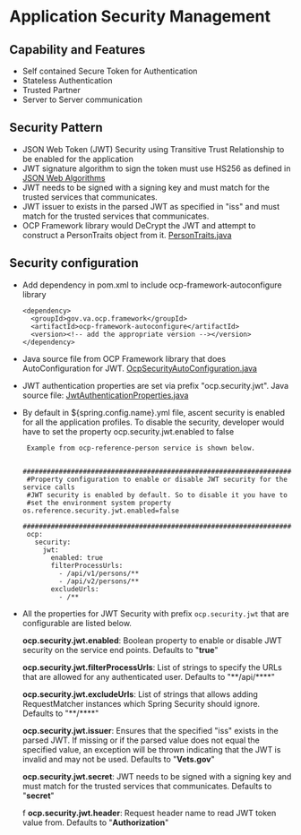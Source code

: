 # Application Security Management

## Capability and Features
- Self contained Secure Token for Authentication
- Stateless Authentication
- Trusted Partner
- Server to Server communication

## Security Pattern
- JSON Web Token (JWT) Security using Transitive Trust Relationship to be enabled for the application
- JWT signature algorithm to sign the token must use HS256 as defined in [JSON Web Algorithms](https://tools.ietf.org/html/draft-ietf-jose-json-web-algorithms-31#section-3.1)
- JWT needs to be signed with a signing key and must match for the trusted services that communicates.
- JWT issuer to exists in the parsed JWT as specified in "iss" and must match for the trusted services that communicates.
- OCP Framework library would DeCrypt the JWT and attempt to construct a PersonTraits object from it. [PersonTraits.java](https://github.com/department-of-veterans-affairs/ocp-framework/blob/master/ocp-framework-libraries/src/main/java/gov/va/ocp/framework/security/PersonTraits.java)

## Security configuration
- Add dependency in pom.xml to include ocp-framework-autoconfigure library

      <dependency>
        <groupId>gov.va.ocp.framework</groupId>
        <artifactId>ocp-framework-autoconfigure</artifactId>
        <version><!-- add the appropriate version --></version>
      </dependency>
     
 - Java source file from OCP Framework library that does AutoConfiguration for JWT. [OcpSecurityAutoConfiguration.java](https://github.com/department-of-veterans-affairs/ocp-framework/blob/master/ocp-framework-autoconfigure/src/main/java/gov/va/ocp/framework/security/autoconfigure/OcpSecurityAutoConfiguration.java)
 
 - JWT authentication properties are set via prefix "ocp.security.jwt". Java source file: [JwtAuthenticationProperties.java](https://github.com/department-of-veterans-affairs/ocp-framework/blob/master/ocp-framework-libraries/src/main/java/gov/va/ocp/framework/security/jwt/JwtAuthenticationProperties.java)
 
 - By default in ${spring.config.name}.yml file, ascent security is enabled for all the application profiles. To disable the security, developer would have to set the property ocp.security.jwt.enabled to false
 	
		Example from ocp-reference-person service is shown below.
		
		###############################################################################
		#Property configuration to enable or disable JWT security for the service calls 
		#JWT security is enabled by default. So to disable it you have to
		#set the environment system property os.reference.security.jwt.enabled=false
		###############################################################################
		ocp:
		  security:
		    jwt:
		      enabled: true
		      filterProcessUrls: 
		        - /api/v1/persons/**
		        - /api/v2/persons/**
		      excludeUrls:
		        - /**
-  All the properties for JWT Security with prefix `ocp.security.jwt` that are configurable are listed below.

     **ocp.security.jwt.enabled**: Boolean property to enable or disable JWT security on the service end points. Defaults to "**true**"

     **ocp.security.jwt.filterProcessUrls**: List of strings to specify the URLs that are allowed for any authenticated user. Defaults to "**/api/****"

     **ocp.security.jwt.excludeUrls**: List of strings that allows adding RequestMatcher instances which Spring Security should ignore. Defaults to "**/****"

     **ocp.security.jwt.issuer**: Ensures that the specified "iss" exists in the parsed JWT. If missing or if the parsed value does not equal the specified value, an exception will be thrown indicating that the JWT is 								 invalid and may not be used. Defaults to "**Vets.gov**"

     **ocp.security.jwt.secret**: JWT needs to be signed with a signing key and must match for the trusted services that communicates. Defaults to "**secret**"

    f **ocp.security.jwt.header**: Request header name to read JWT token value from. Defaults to "**Authorization**"
	

